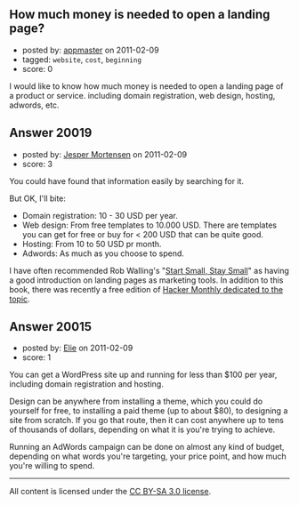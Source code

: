 ## How much money is needed to open a landing page?

- posted by: [appmaster](https://stackexchange.com/users/-1/5616-appmaster) on 2011-02-09
- tagged: `website`, `cost`, `beginning`
- score: 0

I would like to know how much money is needed to open a landing page of a product or service. including domain registration, web design, hosting, adwords, etc.



## Answer 20019

- posted by: [Jesper Mortensen](https://stackexchange.com/users/-1/1261-jesper-mortensen) on 2011-02-09
- score: 3

<p>You could have found that information easily by searching for it.</p>

<p>But OK, I'll bite:</p>

<ul>
<li>Domain registration: 10 - 30 USD per year.</li>
<li>Web design: From free templates to 10.000 USD. There are templates you can get for free or buy for &lt; 200 USD that can be quite good.</li>
<li>Hosting: From 10 to 50 USD pr month.</li>
<li>Adwords: As much as you choose to spend.</li>
</ul>

<p>I have often recommended Rob Walling's "<a href="http://www.startupbook.net/" rel="nofollow">Start Small, Stay Small</a>" as having a good introduction on landing pages as marketing tools. In addition to this book, there was recently a free edition of <a href="http://hackermonthly.com/startup-marketing.html" rel="nofollow">Hacker Monthly dedicated to the topic</a>.</p>



## Answer 20015

- posted by: [Elie](https://stackexchange.com/users/-1/1752-elie) on 2011-02-09
- score: 1

You can get a WordPress site up and running for less than $100 per year, including domain registration and hosting. 

Design can be anywhere from installing a theme, which you could do yourself for free, to installing a paid theme (up to about $80), to designing a site from scratch. If you go that route, then it can cost anywhere up to tens of thousands of dollars, depending on what it is you're trying to achieve.

Running an AdWords campaign can be done on almost any kind of budget, depending on what words you're targeting, your price point, and how much you're willing to spend.



---

All content is licensed under the [CC BY-SA 3.0 license](https://creativecommons.org/licenses/by-sa/3.0/).
